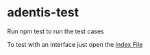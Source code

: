 # adentis-test

Run npm test to run the test cases

To test with an interface just open the [Index File](https://htmlpreview.github.io/?https://github.com/joaopedrofump/adentis-test/blob/main/index.html)